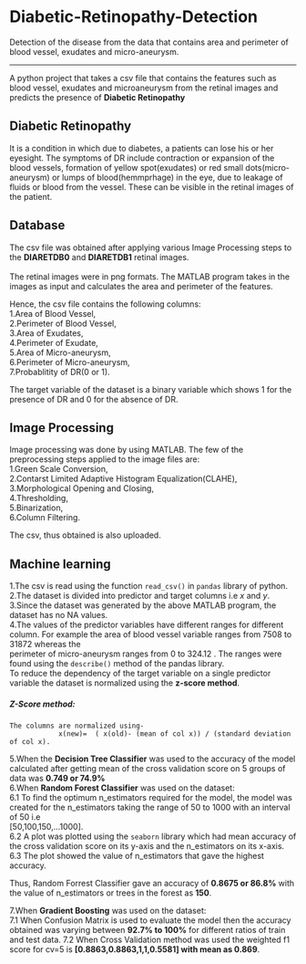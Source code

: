 # Diabetic-Retinopathy-Detection
Detection of the disease from the data that contains area and perimeter of blood vessel, exudates and micro-aneurysm.<br/><hr/>


A python project that takes a csv file that contains the features such as blood vessel, exudates and microaneurysm from the retinal images and predicts the presence of 
**Diabetic Retinopathy**

## Diabetic Retinopathy
It is a condition in which due to diabetes, a patients can lose his or her eyesight. The symptoms of DR include contraction or expansion of the blood vessels, formation of yellow spot(exudates) or red small dots(micro-aneurysm) or lumps of blood(hemmprhage) in the eye, due to leakage of fluids or blood from the vessel. These can be visible in the  retinal images of the patient.


## Database
The csv file was obtained after applying various Image Processing steps to the **DIARETDB0** and **DIARETDB1** retinal images. <br/><br/>
The retinal images were in png formats. The MATLAB program takes in the images as input and calculates the area and perimeter of the features. 

Hence, the csv file contains the following columns: \
  1.Area of Blood Vessel, \
  2.Perimeter of Blood Vessel,\
  3.Area of Exudates,\
  4.Perimeter of Exudate,\
  5.Area of Micro-aneurysm,\
  6.Perimeter of Micro-aneurysm,\
  7.Probablitity of DR(0 or 1). 
  
The target variable of the dataset is a binary variable which shows 1 for the presence of DR and 0 for the absence of DR.

## Image Processing

Image processing was done by using MATLAB.
The few of the preprocessing steps applied to the image files are:\
  1.Green Scale Conversion,\
  2.Contarst Limited Adaptive Histogram Equalization(CLAHE),\
  3.Morphological Opening and Closing,\
  4.Thresholding,\
  5.Binarization,\
  6.Column Filtering.
  
The csv, thus obtained is also uploaded.


## Machine learning 

1.The csv is read using the function `read_csv()` in `pandas` library of python. \
2.The dataset is divided into predictor and target columns i.e *x* and *y*. \
3.Since the dataset was generated by the above MATLAB program, the dataset has no NA values. \
4.The values of the predictor variables have different ranges for different column. For example the area of blood vessel variable ranges from 7508 to 31872 whereas the \
  perimeter of micro-aneurysm ranges from 0 to 324.12 . The ranges were found using the `describe()` method of the pandas library. \
  To reduce the dependency of the target variable on a single predictor variable the dataset is normalized using the **z-score method**. 
  
  ##### Z-Score method: 
    The columns are normalized using- 
                x(new)=  ( x(old)- (mean of col x)) / (standard deviation of col x). 
      
5.When the **Decision Tree Classifier** was used to the accuracy of the model calculated after getting mean of the cross validation score on 5 groups of data was **0.749 or 74.9%**\
6.When **Random Forest Classifier** was used on the dataset: \
  6.1 To find the optimum n_estimators required for the model, the model was created for the n_estimators taking the range of 50 to 1000 with an interval of 50 i.e \
      [50,100,150,...1000]. \
  6.2 A plot was plotted using the `seaborn` library which had mean accuracy of the cross validation score on its y-axis and the n_estimators on its x-axis. 
  6.3 The plot showed the value of n_estimators that gave the highest accuracy. 
   
  Thus, Random Forrest Classifier gave an accuracy of **0.8675 or 86.8%** with the value of n_estimators or trees in the forest as **150**. 
  
 7.When **Gradient Boosting**  was used on the dataset: \
   7.1 When Confusion Matrix is used to evaluate the model then the accuracy obtained was varying between **92.7% to 100%** for different ratios of train and test data.
   7.2 When Cross Validation method was used the weighted f1 score for cv=5 is **[0.8863,0.8863,1,1,0.5581] with mean as 0.869**.
